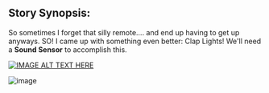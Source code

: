 ## Story Synopsis:

So sometimes I forget that silly remote.... and end up having to get up anyways. SO! I came up with something even better: Clap Lights! We'll need a **Sound Sensor** to accomplish this. 

[![IMAGE ALT TEXT HERE](https://img.youtube.com/vi/QGthvPv6U5w/0.jpg)](https://www.youtube.com/watch?v=QGthvPv6U5w)

![image](https://github.com/user-attachments/assets/cf855534-60ec-4a0f-8577-5e6a53deb90d)

